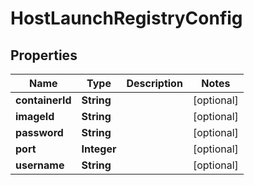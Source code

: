 

# HostLaunchRegistryConfig

## Properties

Name | Type | Description | Notes
------------ | ------------- | ------------- | -------------
**containerId** | **String** |  |  [optional]
**imageId** | **String** |  |  [optional]
**password** | **String** |  |  [optional]
**port** | **Integer** |  |  [optional]
**username** | **String** |  |  [optional]



